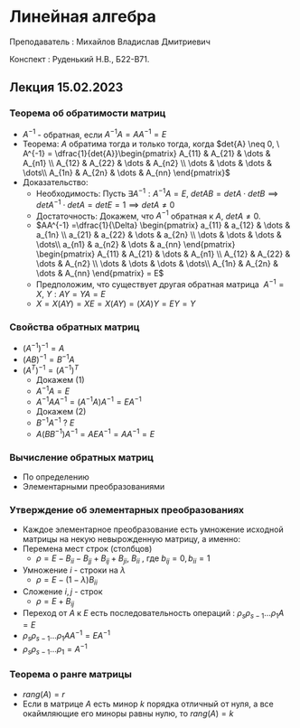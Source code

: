 # Линейная алгебра  
Преподаватель : Михайлов Владислав Дмитриевич 

Конспект : Руденький Н.В., Б$22$-В$71$.

## Лекция 15.02.2023
### Теорема об обратимости матриц
- $A^{-1}$ - обратная, если $A^{-1}A =AA^{-1} = E$
- Теорема: $A$ обратима тогда и только тогда, когда $det{A} \neq 0, \ A^{-1} = \dfrac{1}{det{A}}\begin{pmatrix}
  A_{11} & A_{21} & \dots & A_{n1} \\
  A_{12} & A_{22} & \dots & A_{n2} \\
  \dots  & \dots & \dots & \dots\\
  A_{1n} & A_{2n} & \dots & A_{nn}
  \end{pmatrix}$
- Доказательство:
	- Необходимость: Пусть $\exists A^{-1}: A^{-1}A = E, \ det{AB} = det{A} \cdot det{B} \implies det{A^{-1}} \cdot det{A} = det{E} = 1 \implies det{A} \neq 0$
	- Достаточность: Докажем, что $A^{-1}$ обратная к $A, \ det{A} \neq 0$.
	- $AA^{-1} =\dfrac{1}{\Delta} \begin{pmatrix}
  a_{11} & a_{12} & \dots & a_{1n} \\
  a_{21} & a_{22} & \dots & a_{2n} \\
  \dots  & \dots & \dots & \dots\\
  a_{n1} & a_{n2} & \dots & a_{nn}
  \end{pmatrix} \begin{pmatrix}
  A_{11} & A_{21} & \dots & A_{n1} \\
  A_{12} & A_{22} & \dots & A_{n2} \\
  \dots  & \dots & \dots & \dots\\
  A_{1n} & A_{2n} & \dots & A_{nn}
  \end{pmatrix} = E$
	-   Предположим, что существует другая обратная матрица $\ A^{-1} = X , \ Y: AY = YA = E$
	- $X = X(AY) = XE = X(AY) = (XA)Y = EY = Y$
### Свойства обратных матриц
- $(A^{-1})^{-1} = A$ 
- $(AB)^{-1} =B^{-1}A$
- $(A^{T})^{-1} = (A^{-1})^{T}$
	- Докажем $(1)$
	- $A^{-1}A = E$
	- $A^{-1}AA^{-1} = (A^{-1}A)A^{-1} = EA^{-1}$
	- Докажем $(2)$
	- $B^{-1}A^{-1} \ ? \ E$
	- $A(BB^{-1})A^{-1} = AEA^{-1} = AA^{-1} = E$
### Вычисление обратных матриц
- По определению
- Элементарными преобразованиями
### Утверждение об элементарных преобразованиях
- Каждое элементарное преобразование есть умножение исходной матрицы на некую невырожденную матрицу, а именно:
- Перемена мест строк (столбцов)
	- $\rho = E - B_{ii} - B_{jj} + B_{ij} + B_{ji}, \ B_{ii}$ , где $b_{ij} = 0, b_{ii} = 1$
- Умножение $i$ - строки на $\lambda$
	- $\rho = E - (1 - \lambda)B_{ii}$
- Сложение $i, j$ - строк
	- $\rho = E + B_{ij}$ 
- Переход от $A$ к $E$ есть последовательность операций : $\rho_{s}\rho_{s-1}\dots\rho_{1}A = E$
- $\rho_{s}\rho_{s-1}\dots\rho_{1}AA^{-1} = EA^{-1}$
- $\rho_{s}\rho_{s-1}\dots\rho_{1} = A^{-1}$
### Теорема о ранге матрицы
- $rang{(A)} = r$
- Если в матрице $A$ есть минор $k$ порядка отличный от нуля, а все окаймляющие его миноры равны нулю, то $rang(A) = k$